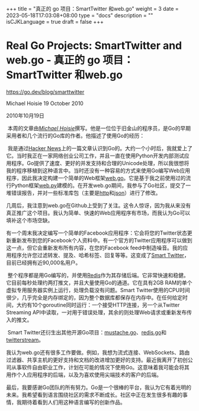 +++
title = "真正的 go 项目：SmartTwitter 和web.go"
weight = 3
date = 2023-05-18T17:03:08+08:00
type = "docs"
description = ""
isCJKLanguage = true
draft = false
+++

# Real Go Projects: SmartTwitter and web.go - 真正的 go 项目：SmartTwitter 和web.go

https://go.dev/blog/smarttwitter

Michael Hoisie
19 October 2010

2010年10月19日

​	本周的文章由[*Michael Hoisie*](http://www.hoisie.com/)撰写。他是一位位于旧金山的程序员，是Go的早期采用者和几个流行的Go库的作者。他描述了使用Go的经历：

​	我是通过[Hacker News](http://news.ycombinator.com/)上的一篇文章认识到Go的。大约一个小时后，我就爱上了它。当时我正在一家网络创业公司工作，并且一直在使用Python开发内部测试应用程序。Go提供了速度、更好的并发支持和合理的Unicode处理，所以我很想将我的程序移植到这种语言中。当时还没有一种容易的方式来使用Go编写Web应用程序，因此我决定构建一个简单的Web框架[web.go](http://github.com/hoisie/web.go)。它是基于我之前使用过的流行Python框架[web.py](http://webpy.org/)建模的。在开发web.go期间，我参与了Go社区，提交了一堆错误报告，并对一些标准库包（主要是[http](https://go.dev/pkg/http/)和[json](https://go.dev/pkg/json/)）进行了修改。

​	几周后，我注意到web.go在Github上受到了关注。这令人惊讶，因为我从来没有真正推广这个项目。我认为简单、快速的Web应用程序有市场，而我认为Go可以填补这个市场空缺。

​	有一个周末我决定编写一个简单的Facebook应用程序：它会将您的Twitter状态更新重新发布到您的Facebook个人资料中。有一个官方的Twitter应用程序可以做到这一点，但它会重新发布所有内容，在您的Facebook feed中制造噪音。我的应用程序允许您过滤转发、提及、哈希标签、回复等等。这变成了[Smart Twitter](http://www.facebook.com/apps/application.php?id=135488932982)，目前已经拥有近90,000名用户。

​	整个程序都是用Go编写的，并使用[Redis](https://redis.io/)作为其存储后端。它非常快速和稳健。它目前每秒处理约两打推文，并且大量使用Go的通道。它在具有2GB RAM的单个虚拟专用服务器实例上运行，处理负载没有问题。Smart Twitter使用的CPU时间很少，几乎完全是内存绑定的，因为整个数据库都保存在内存中。在任何给定时间，大约有10个goroutine同时运行：一个接受HTTP连接，另一个从Twitter Streaming API中读取，一对用于错误处理，其余的则处理Web请求或重新发布传入的推文。

​	Smart Twitter还衍生出其他开源Go项目：[mustache.go](http://github.com/hoisie/mustache.go)、[redis.go](http://github.com/hoisie/redis.go)和[twitterstream](http://github.com/hoisie/twitterstream)。

​	我认为web.go还有很多工作要做。例如，我想为流式连接、WebSockets、路由过滤器、共享主机的更好支持和文档的改进增加更好的支持。最近我离开了初创公司从事软件自由职业工作，计划在可能的情况下使用Go。这意味着我可能会将其用作个人应用程序的后端，以及为喜欢使用尖端技术的客户的后端。

​	最后，我要感谢Go团队的所有努力。Go是一个很棒的平台，我认为它有着光明的未来。我希望看到语言围绕社区的需求不断成长。社区中正在发生很多有趣的事情，我期待着看到人们用这种语言编写的创新作品。
